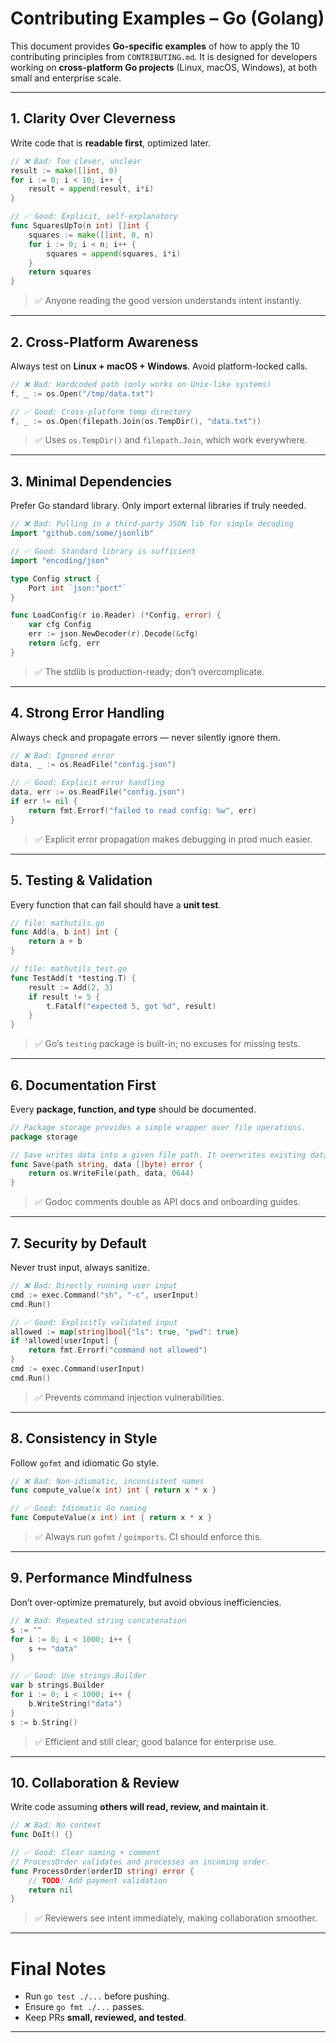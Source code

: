 # Contributing Examples – Go (Golang)

This document provides **Go-specific examples** of how to apply the 10 contributing principles from `CONTRIBUTING.md`.
It is designed for developers working on **cross-platform Go projects** (Linux, macOS, Windows), at both small and enterprise scale.

---

## 1. Clarity Over Cleverness

Write code that is **readable first**, optimized later.

```go
// ❌ Bad: Too clever, unclear
result := make([]int, 0)
for i := 0; i < 10; i++ {
    result = append(result, i*i)
}

// ✅ Good: Explicit, self-explanatory
func SquaresUpTo(n int) []int {
    squares := make([]int, 0, n)
    for i := 0; i < n; i++ {
        squares = append(squares, i*i)
    }
    return squares
}
```

> ✅ Anyone reading the good version understands intent instantly.

---

## 2. Cross-Platform Awareness

Always test on **Linux + macOS + Windows**. Avoid platform-locked calls.

```go
// ❌ Bad: Hardcoded path (only works on Unix-like systems)
f, _ := os.Open("/tmp/data.txt")

// ✅ Good: Cross-platform temp directory
f, _ := os.Open(filepath.Join(os.TempDir(), "data.txt"))
```

> ✅ Uses `os.TempDir()` and `filepath.Join`, which work everywhere.

---

## 3. Minimal Dependencies

Prefer Go standard library. Only import external libraries if truly needed.

```go
// ❌ Bad: Pulling in a third-party JSON lib for simple decoding
import "github.com/some/jsonlib"

// ✅ Good: Standard library is sufficient
import "encoding/json"

type Config struct {
    Port int `json:"port"`
}

func LoadConfig(r io.Reader) (*Config, error) {
    var cfg Config
    err := json.NewDecoder(r).Decode(&cfg)
    return &cfg, err
}
```

> ✅ The stdlib is production-ready; don’t overcomplicate.

---

## 4. Strong Error Handling

Always check and propagate errors — never silently ignore them.

```go
// ❌ Bad: Ignored error
data, _ := os.ReadFile("config.json")

// ✅ Good: Explicit error handling
data, err := os.ReadFile("config.json")
if err != nil {
    return fmt.Errorf("failed to read config: %w", err)
}
```

> ✅ Explicit error propagation makes debugging in prod much easier.

---

## 5. Testing & Validation

Every function that can fail should have a **unit test**.

```go
// file: mathutils.go
func Add(a, b int) int {
    return a + b
}

// file: mathutils_test.go
func TestAdd(t *testing.T) {
    result := Add(2, 3)
    if result != 5 {
        t.Fatalf("expected 5, got %d", result)
    }
}
```

> ✅ Go’s `testing` package is built-in; no excuses for missing tests.

---

## 6. Documentation First

Every **package, function, and type** should be documented.

```go
// Package storage provides a simple wrapper over file operations.
package storage

// Save writes data into a given file path. It overwrites existing data.
func Save(path string, data []byte) error {
    return os.WriteFile(path, data, 0644)
}
```

> ✅ Godoc comments double as API docs and onboarding guides.

---

## 7. Security by Default

Never trust input, always sanitize.

```go
// ❌ Bad: Directly running user input
cmd := exec.Command("sh", "-c", userInput)
cmd.Run()

// ✅ Good: Explicitly validated input
allowed := map[string]bool{"ls": true, "pwd": true}
if !allowed[userInput] {
    return fmt.Errorf("command not allowed")
}
cmd := exec.Command(userInput)
cmd.Run()
```

> ✅ Prevents command injection vulnerabilities.

---

## 8. Consistency in Style

Follow `gofmt` and idiomatic Go style.

```go
// ❌ Bad: Non-idiomatic, inconsistent names
func compute_value(x int) int { return x * x }

// ✅ Good: Idiomatic Go naming
func ComputeValue(x int) int { return x * x }
```

> ✅ Always run `gofmt` / `goimports`. CI should enforce this.

---

## 9. Performance Mindfulness

Don’t over-optimize prematurely, but avoid obvious inefficiencies.

```go
// ❌ Bad: Repeated string concatenation
s := ""
for i := 0; i < 1000; i++ {
    s += "data"
}

// ✅ Good: Use strings.Builder
var b strings.Builder
for i := 0; i < 1000; i++ {
    b.WriteString("data")
}
s := b.String()
```

> ✅ Efficient and still clear; good balance for enterprise use.

---

## 10. Collaboration & Review

Write code assuming **others will read, review, and maintain it**.

```go
// ❌ Bad: No context
func DoIt() {}

// ✅ Good: Clear naming + comment
// ProcessOrder validates and processes an incoming order.
func ProcessOrder(orderID string) error {
    // TODO: Add payment validation
    return nil
}
```

> ✅ Reviewers see intent immediately, making collaboration smoother.

---

# Final Notes

* Run `go test ./...` before pushing.
* Ensure `go fmt ./...` passes.
* Keep PRs **small, reviewed, and tested**.

---
